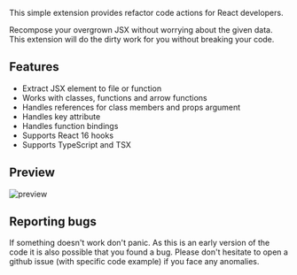 This simple extension provides refactor code actions for React developers.

Recompose your overgrown JSX without worrying about the given data. This extension will do the dirty work for you without breaking your code.

## Features

-   Extract JSX element to file or function
-   Works with classes, functions and arrow functions
-   Handles references for class members and props argument
-   Handles key attribute
-   Handles function bindings
-   Supports React 16 hooks
-   Supports TypeScript and TSX

## Preview

![preview](assets/images/preview.gif)

## Reporting bugs

If something doesn't work don't panic. As this is an early version of the code it is also possible that you found a bug. Please don't hesitate to open a github issue (with specific code example) if you face any anomalies.
